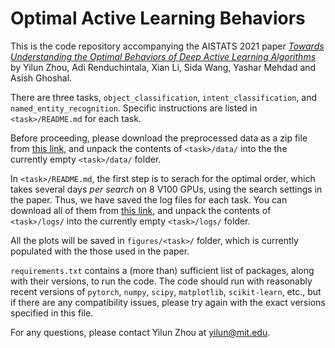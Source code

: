 # Optimal Active Learning Behaviors

This is the code repository accompanying the AISTATS 2021 paper [_Towards Understanding the Optimal Behaviors of Deep Active Learning Algorithms_](https://arxiv.org/abs/2101.00977) by Yilun Zhou, Adi Renduchintala, Xian Li, Sida Wang, Yashar Mehdad and Asish Ghoshal. 

There are three tasks, `object_classification`, `intent_classification`, and `named_entity_recognition`. Specific instructions are listed in `<task>/README.md` for each task. 

Before proceeding, please download the preprocessed data as a zip file from [this link](http://bit.ly/optimal-al-data), and unpack the contents of `<task>/data/` into the the currently empty `<task>/data/` folder. 

In `<task>/README.md`, the first step is to serach for the optimal order, which takes several days _per search_ on 8 V100 GPUs, using the search settings in the paper. Thus, we have saved the log files for each task. You can download all of them from [this link](http://bit.ly/optimal-al-logs), and unpack the contents of `<task>/logs/` into the currently empty `<task>/logs/` folder. 

All the plots will be saved in `figures/<task>/` folder, which is currently populated with the those used in the paper. 

`requirements.txt` contains a (more than) sufficient list of packages, along with their versions, to run the code. The code should run with reasonably recent versions of `pytorch`, `numpy`, `scipy`, `matplotlib`, `scikit-learn`, etc., but if there are any compatibility issues, please try again with the exact versions specified in this file. 

For any questions, please contact Yilun Zhou at yilun@mit.edu. 
